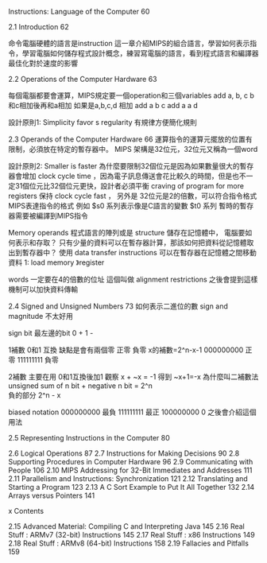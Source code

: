 
Instructions: Language of the Computer 60

2.1 Introduction 62

命令電腦硬體的語言是instruction
這一章介紹MIPS的組合語言，學習如何表示指令，學習電腦如何儲存程式設計概念，練習寫電腦的語言，看到程式語言和編譯器最佳化對於速度的影響


2.2 Operations of the Computer Hardware 63

每個電腦都要會運算，MIPS規定要一個operation和三個variables
add a, b, c
b和c相加後再和a相加
如果是a,b,c,d 相加
add a b c
add a a d

設計原則1: Simplicity favor s regularity 
有規律方便簡化規則







2.3 Operands of the Computer Hardware 66
運算指令的運算元擺放的位置有限制，必須放在特定的暫存器中。
MIPS 架構是32位元，32位元又稱為一個word

設計原則2: Smaller is faster
為什麼要限制32個位元是因為如果數量很大的暫存器會增加 clock cycle time ，因為電子訊息傳送會花比較久的時間，但是也不一定31個位元比32個位元更快，設計者必須平衡 craving of program for more registers 保持 clock cycle fast ， 另外是
32位元是2的倍數，可以符合指令格式
MIPS表達指令的格式
例如 $s0 系列表示像是C語言的變數
$t0 系列 暫時的暫存器需要被編譯到MIPS指令

Memory operands
程式語言的陣列或是 structure 儲存在記憶體中， 電腦要如何表示和存取？ 
只有少量的資料可以在暫存器計算，那該如何把資料從記憶體取出到暫存器中？
使用 data transfer instructions 
可以在暫存器在記憶體之間移動資料
1: load memory 》register 

words 一定要在4的倍數的位址 這個叫做 alignment restrictions 之後會提到這樣機制可以加快資料傳輸

 
2.4 Signed and Unsigned Numbers 73
如何表示二進位的數
sign and magnitude 不太好用

sign bit 最左邊的bit 0 + 1 -

1補數 0和1 互換
缺點是會有兩個零 正零 負零
x的補數=2^n-x-1
000000000 正零
111111111 負零


2補數 主要在用 0和1互換後加1
觀察 x + ~x = -1 得到 ~x+1=-x
為什麼叫二補數法
unsigned sum of n bit + negative n bit = 2^n  
負的部分  2^n - x


biased notation 
000000000 最負
111111111 最正
100000000 0
之後會介紹這個用法


2.5 Representing Instructions in the Computer 80

2.6 Logical Operations 87
2.7 Instructions for Making Decisions 90
2.8 Supporting Procedures in Computer Hardware 96
2.9 Communicating with People 106
2.10 MIPS Addressing for 32-Bit Immediates and Addresses 111
2.11 Parallelism and Instructions: Synchronization 121
2.12 Translating and Starting a Program 123
2.13 A C Sort Example to Put It All Together 132
2.14 Arrays versus Pointers 141

x Contents

2.15 Advanced Material: Compiling C and Interpreting Java 145
2.16 Real Stuff : ARMv7 (32-bit) Instructions 145
2.17 Real Stuff : x86 Instructions 149
2.18 Real Stuff : ARMv8 (64-bit) Instructions 158
2.19 Fallacies and Pitfalls 159
